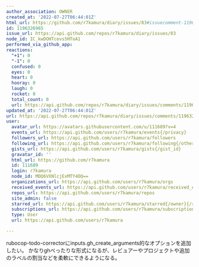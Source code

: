 ```yaml
---
author_association: OWNER
created_at: '2022-07-27T06:44:01Z'
html_url: https://github.com/r7kamura/diary/issues/83#issuecomment-1196326965
id: 1196326965
issue_url: https://api.github.com/repos/r7kamura/diary/issues/83
node_id: IC_kwDOHTcevs5HToA1
performed_via_github_app: 
reactions:
  "+1": 0
  "-1": 0
  confused: 0
  eyes: 0
  heart: 0
  hooray: 0
  laugh: 0
  rocket: 0
  total_count: 0
  url: https://api.github.com/repos/r7kamura/diary/issues/comments/1196326965/reactions
updated_at: '2022-07-27T06:44:01Z'
url: https://api.github.com/repos/r7kamura/diary/issues/comments/1196326965
user:
  avatar_url: https://avatars.githubusercontent.com/u/111689?v=4
  events_url: https://api.github.com/users/r7kamura/events{/privacy}
  followers_url: https://api.github.com/users/r7kamura/followers
  following_url: https://api.github.com/users/r7kamura/following{/other_user}
  gists_url: https://api.github.com/users/r7kamura/gists{/gist_id}
  gravatar_id: ''
  html_url: https://github.com/r7kamura
  id: 111689
  login: r7kamura
  node_id: MDQ6VXNlcjExMTY4OQ==
  organizations_url: https://api.github.com/users/r7kamura/orgs
  received_events_url: https://api.github.com/users/r7kamura/received_events
  repos_url: https://api.github.com/users/r7kamura/repos
  site_admin: false
  starred_url: https://api.github.com/users/r7kamura/starred{/owner}{/repo}
  subscriptions_url: https://api.github.com/users/r7kamura/subscriptions
  type: User
  url: https://api.github.com/users/r7kamura

---
```

rubocop-todo-correctorにinputs.gh_create_arguments的なオプションを追加したい。
かなりghべったりな形式になるが、レビュアーやプロジェクトや追加のラベルの割当などを柔軟にできるようになる。